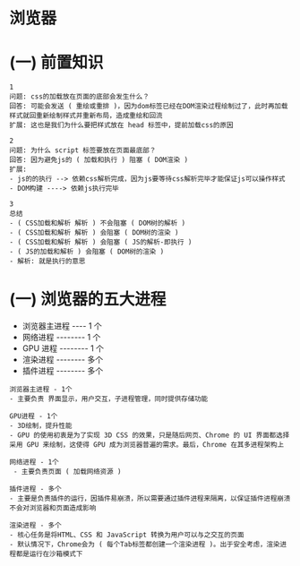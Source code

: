 # 浏览器

# (一) 前置知识

```
1
问题: css的加载放在页面的底部会发生什么？
回答: 可能会发送 ( 重绘或重排 )，因为dom标签已经在DOM渲染过程绘制过了，此时再加载样式就回重新绘制样式并重新布局，造成重绘和回流
扩展: 这也是我们为什么要把样式放在 head 标签中，提前加载css的原因

2
问题: 为什么 script 标签要放在页面最底部？
回答: 因为避免js的 ( 加载和执行 ) 阻塞 ( DOM渲染 )
扩展:
- js的的执行 --> 依赖css解析完成，因为js要等待css解析完毕才能保证js可以操作样式
- DOM构建 ----> 依赖js执行完毕

3
总结
- ( CSS加载和解析 解析 ) 不会阻塞 ( DOM树的解析 )
- ( CSS加载和解析 解析 ) 会阻塞 ( DOM树的渲染 )
- ( CSS加载和解析 解析 ) 会阻塞 ( JS的解析-即执行 )
- ( JS的加载和解析 ) 会阻塞 ( DOM树的渲染 )
- 解析: 就是执行的意思
```

# (一) 浏览器的五大进程

- 浏览器主进程 ---- 1 个
- 网络进程 -------- 1 个
- GPU 进程 -------- 1 个
- 渲染进程 -------- 多个
- 插件进程 -------- 多个

```
浏览器主进程 - 1个
- 主要负责 界面显示，用户交互，子进程管理，同时提供存储功能

GPU进程 - 1个
- 3D绘制，提升性能
- GPU 的使用初衷是为了实现 3D CSS 的效果，只是随后网页、Chrome 的 UI 界面都选择采用 GPU 来绘制，这使得 GPU 成为浏览器普遍的需求。最后，Chrome 在其多进程架构上

网络进程 - 1个
 - 主要负责页面 ( 加载网络资源 )

插件进程 - 多个
- 主要是负责插件的运行，因插件易崩溃，所以需要通过插件进程来隔离，以保证插件进程崩溃不会对浏览器和页面造成影响

渲染进程 - 多个
- 核心任务是将HTML、CSS 和 JavaScript 转换为用户可以与之交互的页面
- 默认情况下，Chrome会为 ( 每个Tab标签都创建一个渲染进程 )。出于安全考虑，渲染进程都是运行在沙箱模式下
```
